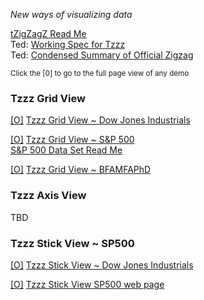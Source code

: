 
<!--
[Web Page View]( http://tzigzagz.github.io/index.html )  
[Source Code View]( https://github.com/tzigzagz/tzigzagz.github.io )
-->

_New ways of visualizing data_

[tZigZagZ Read Me]( #index.html# )  
Ted: [Working Spec for Tzzz]( #working-spec-for-tzz.html# )  
Ted: [Condensed Summary of Official Zigzag]( #condensed-summary-of-official-zigzag.html# )

<small>Click the [0] to go to the full page view of any demo</small>
### Tzzz Grid View
  
[[O]]( http://tzigzagz.github.io/tzzz-grid-view-dji/r1/tzzz-grid-view-dji-r1.html )
[Tzzz Grid View ~ Dow Jones Industrials]( #./tzzz-grid-view-dji/r1/tzzz-grid-view-dji-r1.html#noGrid#noGround )

[[O]]( http://tzigzagz.github.io/tzzz-grid-view-sp500/r1/tzzz-grid-view-sp500-r1.html )
[Tzzz Grid View ~ S&P 500]( #./tzzz-grid-view-sp500/r1/tzzz-grid-view-sp500-r1.html#noGrid#noGround )  
[S&P 500 Data Set Read Me]( http://tzigzagz.github.io/browse-tzigzagz-files.html#./data/sp500/index.html# )

[[O]]( http://tzigzagz.github.io/tzzz-grid-view-bfamfaphd/r1/tzzz-grid-view-bfamfaphd-r1.html )
[Tzzz Grid View ~ BFAMFAPhD]( #./tzzz-grid-view-bfamfaphd/r1/tzzz-grid-view-bfamfaphd-r1.html#noGrid#noGround )


### Tzzz Axis View

TBD


### Tzzz Stick View ~ SP500

[[O]]( http://tzigzagz.github.io/tzzz-stick-view-dji/r1/tzzz-stick-view-dji-r1.html )
[Tzzz Stick View ~ Dow Jones Industrials]( #./tzzz-stick-view-dji/r1/tzzz-stick-view-dji-r1.html#noGrid#noGround )

[[O]]( http://tzigzagz.github.io/tzzz-stick-view-sp500/r1/tzzz-stick-view-sp500-r1.html )
[Tzzz Stick View SP500 web page]( http://tzigzagz.github.io/browse-tzigzagz-files.html#./tzzz-stick-view-sp500/r1/tzzz-stick-view-sp500-r1.html#noGrid#noGround )
